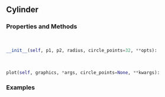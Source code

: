 ## <a id="McUtils.Plots.Primitives.Cylinder">Cylinder</a>


### Properties and Methods
<a id="McUtils.Plots.Primitives.Cylinder.__init__" class="docs-object-method">&nbsp;</a>
```python
__init__(self, p1, p2, radius, circle_points=32, **opts): 
```

<a id="McUtils.Plots.Primitives.Cylinder.plot" class="docs-object-method">&nbsp;</a>
```python
plot(self, graphics, *args, circle_points=None, **kwargs): 
```

### Examples


